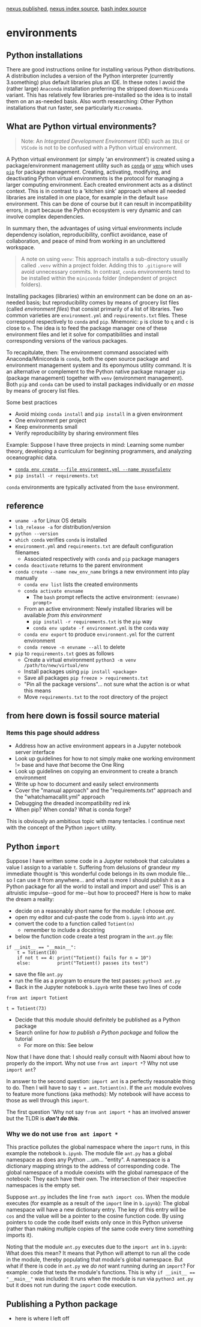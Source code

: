 [nexus published](https://robfatland.github.io/nexus), [nexus index source](https://github.com/robfatland/nexus/blob/gh-pages/index.md),
[bash index source](https://github.com/robfatland/nexus/blob/gh-pages/bash/index.md)



# environments

## Python installations


There are good instructions online for installing various Python distributions. A distribution includes a version of the Python
interpreter (currently 3.something) plus default libraries plus an IDE. In these notes I avoid the (rather large) `Anaconda` 
installation preferring the stripped down `Miniconda` variant. This has relatively few libraries pre-installed so the idea is
to install them on an as-needed basis. Also worth researching: Other Python installations that run faster, see particularly
`Micromamba`. 


## What are Python virtual environments?


> Note: An *Integrated Development Environment* (IDE) such as `IDLE` or `VSCode` is not to be confused with a Python
> virtual environment.

 
A Python virtual environment (or simply 'an environment') is created using a package/environment management utility such as 
[`conda`](https://en.wikipedia.org/wiki/Conda_(package_manager))
or [`venv`](https://docs.python.org/3/library/venv.html) which uses 
[`pip`](https://en.wikipedia.org/wiki/Pip_(package_manager))
for package management. 
Creating, activating, modifying, and deactivating Python virtual environments 
is the protocol for managing a larger computing environment. Each created environment acts as a distinct context. This
is in contrast to a 'kitchen sink' approach where all needed libraries are installed in one place, for example in the default 
`base` environment. This can be done of course but it can result in incompatibility errors, in part because the Python ecosystem 
is very dynamic and can involve complex dependencies.


In summary then, the advantages of using virtual environments include dependency isolation, reproducibility, conflict 
avoidance, ease of collaboration, and peace of mind from working in an uncluttered workspace.


> A note on using `venv`: This approach installs a sub-directory usually called `.venv` within a project folder. Adding
> this to `.gitignore` will avoid unnecessary commits. In contrast, `conda` environments tend to be installed within
> the `miniconda` folder (independent of project folders).


Installing packages (libraries) within an environment can be done on an as-needed basis; but reproducibility comes by
means of grocery list files (called *environment files*) that consist primarily of a list of libraries. 
Two common varieties are `environment.yml` and `requirements.txt` files. These
correspond respectively to `conda` and `pip`. Mnemonic: `p` is close to `q` and `c` is close to `e`. The idea is to
feed the package manager one of these environment files and let it solve for compatibilities and install corresponding
versions of the various packages.


To recapitulate, then: The environment command associated with Anaconda/Miniconda is `conda`,
both the open source package and environment management system and its eponymous utility command. 
It is an alternative or complement to the Python native package manager `pip` (package management)
together with `venv` (environment management). Both `pip` and `conda` can be used to install packages 
individually or *en masse* by means of grocery list files.


Some best practices
- Avoid mixing `conda install` and `pip install` in a given environment
- One environment per project
- Keep environments small
- Verify reproducibility by sharing environment files



Example: Suppose I have three projects in mind: Learning some number theory, developing a curriculum for beginning programmers,
and analyzing oceanographic data.



- [`conda env create --file environment.yml --name myusefulenv`](https://docs.conda.io/projects/conda/en/stable/commands/env/create.html)
- `pip install -r requirements.txt` 


`conda` environments are typically activated from the `base` environment. 


## reference


- `uname -a` for Linux OS details
- `lsb_release -a` for distribution/version
- `python --version`
- `which conda` verifies `conda` is installed
- `environment.yml` and `requirements.txt` are default configuration filenames
    - Associated respectively with `conda` and `pip` package managers
- `conda deactivate` returns to the parent environment
- `conda create --name new_env_name` brings a new environment into play manually
    - `conda env list` lists the created environments
    - `conda activate envname`
        - The `bash` prompt reflects the active environment: `(envname) prompt>`
    - From an active environment: Newly installed libraries will be available *from this environment*
        - `pip install -r requirements.txt` is the `pip` way
        - `conda env update -f environment.yml` is the `conda` way
    - `conda env export` to produce `environment.yml` for the current environment
    - `conda remove -n envname --all` to delete
- `pip` to `requirements.txt` goes as follows
    - Create a virtual environment `python3 -m venv /path/to/new/virtual/env`
    - Install packages using `pip install <package>`
    - Save all packages `pip freeze > requirements.txt`
    - "Pin all the package versions"... not sure what the action is or what this means
    - Move `requirements.txt` to the root directory of the project


## from here down is fossil source material

### Items this page should address


- Address how an active environment appears in a Jupyter notebook server interface
- Look up guidelines for how to not simply make one working environment != base and have *that* become the One Ring
- Look up guidelines on copying an environment to create a branch environment
- Write up how to document and easily select environments
- Cover the "manual approach" and the "requirements.txt" approach and the "whatchamacallit.yml" approach
- Debugging the dreaded incompatibility red ink
- When pip? When conda? What is conda forge?


This is obviously an ambitious topic with many tentacles. I continue next with the concept 
of the Python `import` utility.


## Python `import`


Suppose I have written some code in a Jupyter notebook that calculates
a value I assign to a variable `t`.  Suffering from delusions of grandeur my 
immediate thought is 'this wonderful code belongs in its own module file... so I can use
it from anywhere... and what is more I should publish it as a Python package for all the 
world to install and import and use!' This is an altruistic impulse--good for me--but
how to proceed? Here is how to make the dream a reality:

- decide on a reasonably short name for the module: I choose *ant*.
- open my editor and cut-paste the code from `b.ipynb` into `ant.py`
- convert the code to a function called `Totient(n)`
    - remember to include a docstring
- below the function code create a test program in the `ant.py` file:


```
if __init__ == "__main__":
    t = Totient(10)
    if not t == 4: print("Totient() fails for n = 10")
    else:          print("Totient() passes its test")
```

- save the file `ant.py`
- run the file as a program to ensure the test passes: `python3 ant.py`
- Back in the Jupyter notebook `b.ipynb` write these two lines of code
 
```
from ant import Totient

t = Totient(73)
```

- Decide that this module should definitely be published as a Python package
- Search online for *how to publish a Python package* and follow the tutorial
    - For more on this: See below


Now that I have done that: I should really consult with Naomi about how to properly
do the import. Why not use `from ant import *`? Why not use `import ant`?


In answer to the second question: `import ant` is a perfectly reasonable thing
to do. Then I will have to say `t = ant.Totient(n)`. If the `ant` module evolves
to feature more functions (aka methods): My notebook will have access to those
as well through this `import`.


The first question 'Why not say `from ant import *` has an involved answer but
the TLDR is ***don't do this***.


### Why we do not use `from ant import *`


This practice pollutes the global namespace where the `import` runs, in this 
example the notebook `b.ipynb`. The module file `ant.py` has a global namespace 
as does any Python ...um... "entity".  A namespace is a dictionary mapping strings
to the address of corresponding code. The global namespace of a module coexists 
with the global namespace of the notebook: They each have their own. The 
intersection of their respective namespaces is the empty set. 


Suppose `ant.py` includes the line `from math import cos`. When the module executes
(for example as a result of the `import` line in `b.ipynb`):  The global namespace 
will have a new dictionary entry. The key of this entry will be `cos` and the value 
will be a pointer to the cosine function code. By using pointers to code the code
itself exists only once in this Python universe (rather than making multiple
copies of the same code every time something imports it). 


Noting that the module `ant.py` executes due to the `import ant` in `b.ipynb`:
What does this mean? It means that Python will attempt to run all the code in
the module, thereby populating that module's global namespace. But what if there
is code in `ant.py` we *do not* want running during an `import`?  For example:
code that tests the module's functions. This is why `if __init__ == "__main__"`
was included: It runs when the module is run via `python3 ant.py` but it does
not run during the `import` code execution. 


## Publishing a Python package

- here is where I left off
